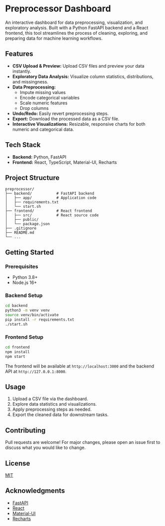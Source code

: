 # Preprocessor Dashboard

An interactive dashboard for data preprocessing, visualization, and exploratory analysis. Built with a Python FastAPI backend and a React frontend, this tool streamlines the process of cleaning, exploring, and preparing data for machine learning workflows.

## Features

- **CSV Upload & Preview:** Upload CSV files and preview your data instantly.
- **Exploratory Data Analysis:** Visualize column statistics, distributions, and missingness.
- **Data Preprocessing:**
  - Impute missing values
  - Encode categorical variables
  - Scale numeric features
  - Drop columns
- **Undo/Redo:** Easily revert preprocessing steps.
- **Export:** Download the processed data as a CSV file.
- **Interactive Visualizations:** Resizable, responsive charts for both numeric and categorical data.

## Tech Stack

- **Backend:** Python, FastAPI
- **Frontend:** React, TypeScript, Material-UI, Recharts

## Project Structure

```
preprocessor/
├── backend/           # FastAPI backend
│   ├── app/           # Application code
│   ├── requirements.txt
│   └── start.sh
├── frontend/          # React frontend
│   ├── src/           # React source code
│   ├── public/
│   └── package.json
├── .gitignore
├── README.md
└── ...
```

## Getting Started

### Prerequisites
- Python 3.8+
- Node.js 16+

### Backend Setup
```bash
cd backend
python3 -m venv venv
source venv/bin/activate
pip install -r requirements.txt
./start.sh
```

### Frontend Setup
```bash
cd frontend
npm install
npm start
```

The frontend will be available at `http://localhost:3000` and the backend API at `http://127.0.0.1:8000`.

## Usage
1. Upload a CSV file via the dashboard.
2. Explore data statistics and visualizations.
3. Apply preprocessing steps as needed.
4. Export the cleaned data for downstream tasks.

## Contributing
Pull requests are welcome! For major changes, please open an issue first to discuss what you would like to change.

## License
[MIT](LICENSE)

## Acknowledgments
- [FastAPI](https://fastapi.tiangolo.com/)
- [React](https://react.dev/)
- [Material-UI](https://mui.com/)
- [Recharts](https://recharts.org/)
